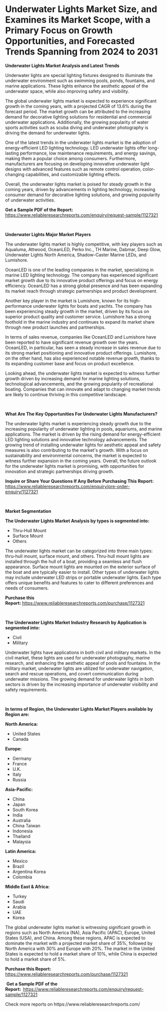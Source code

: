 <p><h1>Underwater Lights Market Size, and Examines its Market Scope, with a Primary Focus on Growth Opportunities, and Forecasted Trends Spanning from 2024 to 2031</h1></p><p><strong>Underwater Lights Market Analysis and Latest Trends</strong></p>
<p><p>Underwater lights are special lighting fixtures designed to illuminate the underwater environment such as swimming pools, ponds, fountains, and marine applications. These lights enhance the aesthetic appeal of the underwater space, while also improving safety and visibility.</p><p>The global underwater lights market is expected to experience significant growth in the coming years, with a projected CAGR of 13.6% during the forecast period. The market growth can be attributed to the increasing demand for decorative lighting solutions for residential and commercial underwater applications. Additionally, the growing popularity of water sports activities such as scuba diving and underwater photography is driving the demand for underwater lights.</p><p>One of the latest trends in the underwater lights market is the adoption of energy-efficient LED lighting technology. LED underwater lights offer long-lasting performance, low maintenance requirements, and energy savings, making them a popular choice among consumers. Furthermore, manufacturers are focusing on developing innovative underwater light designs with advanced features such as remote control operation, color-changing capabilities, and customizable lighting effects.</p><p>Overall, the underwater lights market is poised for steady growth in the coming years, driven by advancements in lighting technology, increasing consumer demand for decorative lighting solutions, and growing popularity of underwater activities.</p></p>
<p><strong>Get a Sample PDF of the Report:&nbsp;</strong> <a href="https://www.reliableresearchreports.com/enquiry/request-sample/1127321">https://www.reliableresearchreports.com/enquiry/request-sample/1127321</a></p>
<p>&nbsp;</p>
<p><strong>Underwater Lights Major Market Players</strong></p>
<p><p>The underwater lights market is highly competitive, with key players such as Aqualuma, Attwood, OceanLED, Perko Inc., TH Marine, Dabmar, Deep Glow, Underwater Lights North America, Shadow-Caster Marine LEDs, and Lumishore. </p><p>OceanLED is one of the leading companies in the market, specializing in marine LED lighting technology. The company has experienced significant market growth due to its innovative product offerings and focus on energy efficiency. OceanLED has a strong global presence and has been expanding its market reach through strategic partnerships and product development. </p><p>Another key player in the market is Lumishore, known for its high-performance underwater lights for boats and yachts. The company has been experiencing steady growth in the market, driven by its focus on superior product quality and customer service. Lumishore has a strong foothold in the marine industry and continues to expand its market share through new product launches and partnerships.</p><p>In terms of sales revenue, companies like OceanLED and Lumishore have been reported to have significant revenue growth over the years. OceanLED, in particular, has seen a steady increase in sales revenue due to its strong market positioning and innovative product offerings. Lumishore, on the other hand, has also experienced notable revenue growth, thanks to its expanding customer base and focus on product excellence. </p><p>Looking ahead, the underwater lights market is expected to witness further growth driven by increasing demand for marine lighting solutions, technological advancements, and the growing popularity of recreational boating. Companies that can innovate and adapt to changing market trends are likely to continue thriving in this competitive landscape.</p></p>
<p>&nbsp;</p>
<p><strong>What Are The Key Opportunities For Underwater Lights Manufacturers?</strong></p>
<p><p>The underwater lights market is experiencing steady growth due to the increasing popularity of underwater lighting in pools, aquariums, and marine applications. The market is driven by the rising demand for energy-efficient LED lighting solutions and innovative technology advancements. The growing trend of installing underwater lights for aesthetic appeal and safety measures is also contributing to the market's growth. With a focus on sustainability and environmental concerns, the market is expected to witness further expansion in the coming years. Overall, the future outlook for the underwater lights market is promising, with opportunities for innovation and strategic partnerships driving growth.</p></p>
<p><strong>Inquire or Share Your Questions If Any Before Purchasing This Report:</strong> <a href="https://www.reliableresearchreports.com/enquiry/pre-order-enquiry/1127321">https://www.reliableresearchreports.com/enquiry/pre-order-enquiry/1127321</a></p>
<p>&nbsp;</p>
<p><strong>Market Segmentation</strong></p>
<p><strong>The Underwater Lights Market Analysis by types is segmented into:</strong></p>
<p><ul><li>Thru-Hull Mount</li><li>Surface Mount</li><li>Others</li></ul></p>
<p><p>The underwater lights market can be categorized into three main types: thru-hull mount, surface mount, and others. Thru-hull mount lights are installed through the hull of a boat, providing a seamless and flush appearance. Surface mount lights are mounted on the exterior surface of the boat and are typically easier to install. Other types of underwater lights may include underwater LED strips or portable underwater lights. Each type offers unique benefits and features to cater to different preferences and needs of consumers.</p></p>
<p><strong>Purchase this Report:&nbsp;</strong><a href="https://www.reliableresearchreports.com/purchase/1127321">https://www.reliableresearchreports.com/purchase/1127321</a></p>
<p>&nbsp;</p>
<p><strong>The Underwater Lights Market Industry Research by Application is segmented into:</strong></p>
<p><ul><li>Civil</li><li>Military</li></ul></p>
<p><p>Underwater lights have applications in both civil and military markets. In the civil market, these lights are used for underwater photography, marine research, and enhancing the aesthetic appeal of pools and fountains. In the military market, underwater lights are utilized for underwater navigation, search and rescue operations, and covert communication during underwater missions. The growing demand for underwater lights in both sectors is driven by the increasing importance of underwater visibility and safety requirements.</p></p>
<p>&nbsp;</p>
<p><strong>In terms of Region, the Underwater Lights Market Players available by Region are:</strong></p>
<p>
    <p> <strong> North America: </strong>
        <ul>
            <li>United States</li>
            <li>Canada</li>
        </ul>
        </p> 
    <p> <strong> Europe: </strong>
        <ul>
            <li>Germany</li>
            <li>France</li>
            <li>U.K.</li>
            <li>Italy</li>
            <li>Russia</li>
        </ul>
        </p> 
    <p> <strong> Asia-Pacific: </strong>
        <ul>
            <li>China</li>
            <li>Japan</li>
            <li>South Korea</li>
            <li>India</li>
            <li>Australia</li>
            <li>China Taiwan</li>
            <li>Indonesia</li>
            <li>Thailand</li>
            <li>Malaysia</li>
        </ul>
        </p> 
    <p> <strong> Latin America: </strong>
        <ul>
            <li>Mexico</li>
            <li>Brazil</li>
            <li>Argentina Korea</li>
            <li>Colombia</li>
        </ul>
        </p> 
    <p> <strong> Middle East & Africa: </strong>
        <ul>
            <li>Turkey</li>
            <li>Saudi</li>
            <li>Arabia</li>
            <li>UAE</li>
            <li>Korea</li>
        </ul>
    </p>
    </p>
<p><p>The global underwater lights market is witnessing significant growth in regions such as North America (NA), Asia Pacific (APAC), Europe, United States (USA), and China. Among these regions, APAC is expected to dominate the market with a projected market share of 35%, followed by North America with 30% and Europe with 20%. The market in the United States is expected to hold a market share of 10%, while China is expected to hold a market share of 5%.</p></p>
<p><strong>Purchase this Report: </strong><a href="https://www.reliableresearchreports.com/purchase/1127321">https://www.reliableresearchreports.com/purchase/1127321</a></p>
<p>&nbsp;<strong>Get a Sample PDF of the Report:&nbsp;&nbsp;</strong><a href="https://www.reliableresearchreports.com/enquiry/request-sample/1127321">https://www.reliableresearchreports.com/enquiry/request-sample/1127321</a></p>
<p><strong></strong></p>
<p>Check more reports on https://www.reliableresearchreports.com/</p>